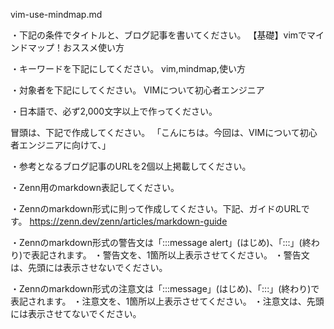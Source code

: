 vim-use-mindmap.md

・下記の条件でタイトルと、ブログ記事を書いてください。
【基礎】vimでマインドマップ！おススメ使い方

・キーワードを下記にしてください。
vim,mindmap,使い方

・対象者を下記にしてください。
  VIMについて初心者エンジニア


・日本語で、必ず2,000文字以上で作ってください。

冒頭は、下記で作成してください。
「こんにちは。今回は、VIMについて初心者エンジニアに向けて、」

・参考となるブログ記事のURLを2個以上掲載してください。





・Zenn用のmarkdown表記してください。

・Zennのmarkdown形式に則って作成してください。下記、ガイドのURLです。
https://zenn.dev/zenn/articles/markdown-guide

・Zennのmarkdown形式の警告文は「:::message alert」(はじめ)、「:::」(終わり)で表記されます。
・警告文を、1箇所以上表示させてください。
・警告文は、先頭には表示させないでください。

・Zennのmarkdown形式の注意文は「:::message」(はじめ)、「:::」(終わり)で表記されます。
・注意文を、1箇所以上表示させてください。
・注意文は、先頭には表示させてないでください。


